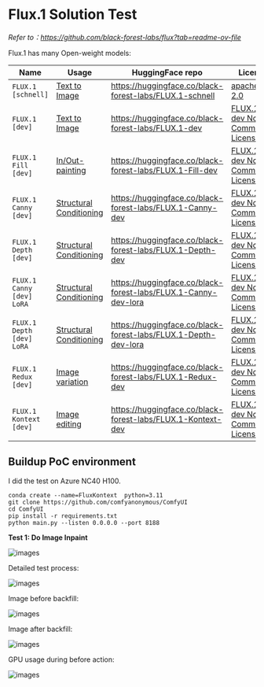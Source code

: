 # Flux.1 Solution Test

*Refer to：https://github.com/black-forest-labs/flux?tab=readme-ov-file*

Flux.1 has many Open-weight models:

| Name                      | Usage                                                        | HuggingFace repo                                             | License                                                      |
| ------------------------- | ------------------------------------------------------------ | ------------------------------------------------------------ | ------------------------------------------------------------ |
| `FLUX.1 [schnell]`        | [Text to Image](https://github.com/black-forest-labs/flux/blob/main/docs/text-to-image.md) | https://huggingface.co/black-forest-labs/FLUX.1-schnell      | [apache-2.0](https://github.com/black-forest-labs/flux/blob/main/model_licenses/LICENSE-FLUX1-schnell) |
| `FLUX.1 [dev]`            | [Text to Image](https://github.com/black-forest-labs/flux/blob/main/docs/text-to-image.md) | https://huggingface.co/black-forest-labs/FLUX.1-dev          | [FLUX.1-dev Non-Commercial License](https://github.com/black-forest-labs/flux/blob/main/model_licenses/LICENSE-FLUX1-dev) |
| `FLUX.1 Fill [dev]`       | [In/Out-painting](https://github.com/black-forest-labs/flux/blob/main/docs/fill.md) | https://huggingface.co/black-forest-labs/FLUX.1-Fill-dev     | [FLUX.1-dev Non-Commercial License](https://github.com/black-forest-labs/flux/blob/main/model_licenses/LICENSE-FLUX1-dev) |
| `FLUX.1 Canny [dev]`      | [Structural Conditioning](https://github.com/black-forest-labs/flux/blob/main/docs/structural-conditioning.md) | https://huggingface.co/black-forest-labs/FLUX.1-Canny-dev    | [FLUX.1-dev Non-Commercial License](https://github.com/black-forest-labs/flux/blob/main/model_licenses/LICENSE-FLUX1-dev) |
| `FLUX.1 Depth [dev]`      | [Structural Conditioning](https://github.com/black-forest-labs/flux/blob/main/docs/structural-conditioning.md) | https://huggingface.co/black-forest-labs/FLUX.1-Depth-dev    | [FLUX.1-dev Non-Commercial License](https://github.com/black-forest-labs/flux/blob/main/model_licenses/LICENSE-FLUX1-dev) |
| `FLUX.1 Canny [dev] LoRA` | [Structural Conditioning](https://github.com/black-forest-labs/flux/blob/main/docs/structural-conditioning.md) | https://huggingface.co/black-forest-labs/FLUX.1-Canny-dev-lora | [FLUX.1-dev Non-Commercial License](https://github.com/black-forest-labs/flux/blob/main/model_licenses/LICENSE-FLUX1-dev) |
| `FLUX.1 Depth [dev] LoRA` | [Structural Conditioning](https://github.com/black-forest-labs/flux/blob/main/docs/structural-conditioning.md) | https://huggingface.co/black-forest-labs/FLUX.1-Depth-dev-lora | [FLUX.1-dev Non-Commercial License](https://github.com/black-forest-labs/flux/blob/main/model_licenses/LICENSE-FLUX1-dev) |
| `FLUX.1 Redux [dev]`      | [Image variation](https://github.com/black-forest-labs/flux/blob/main/docs/image-variation.md) | https://huggingface.co/black-forest-labs/FLUX.1-Redux-dev    | [FLUX.1-dev Non-Commercial License](https://github.com/black-forest-labs/flux/blob/main/model_licenses/LICENSE-FLUX1-dev) |
| `FLUX.1 Kontext [dev]`    | [Image editing](https://github.com/black-forest-labs/flux/blob/main/docs/image-editing.md) | https://huggingface.co/black-forest-labs/FLUX.1-Kontext-dev  | [FLUX.1-dev Non-Commercial License](https://github.com/black-forest-labs/flux/blob/main/model_licenses/LICENSE-FLUX1-dev) |

 

## Buildup PoC environment

I did the test on Azure NC40 H100.

```
conda create --name=FluxKontext  python=3.11
git clone https://github.com/comfyanonymous/ComfyUI
cd ComfyUI
pip install -r requirements.txt
python main.py --listen 0.0.0.0 --port 8188
```

**Test 1: Do Image Inpaint**

![images](https://github.com/xinyuwei-david/david-share/blob/master/Multimodal-Models/Flux.1-Solution-Test/images/3.png)

Detailed test process:

![images](https://i.imgur.com/FiggnZT.gif)



Image before backfill:

![images](https://github.com/xinyuwei-david/david-share/blob/master/Multimodal-Models/Flux.1-Solution-Test/images/1.png)

Image after backfill:

![images](https://github.com/xinyuwei-david/david-share/blob/master/Multimodal-Models/Flux.1-Solution-Test/images/2.png)

GPU usage during before action:

![images](https://github.com/xinyuwei-david/david-share/blob/master/Multimodal-Models/Flux.1-Solution-Test/images/4.png)
